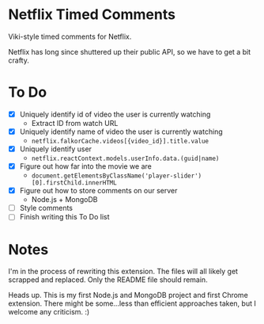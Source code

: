 # Netflix Timed Comments
Viki-style timed comments for Netflix. 

Netflix has long since shuttered up their public API, so we have to get a bit crafty.

# To Do
- [x] Uniquely identify id of video the user is currently watching
   - Extract ID from watch URL
- [x] Uniquely identify name of video the user is currently watching
   - `netflix.falkorCache.videos[{video_id}].title.value`
- [x] Uniquely identify user
   - `netflix.reactContext.models.userInfo.data.(guid|name)`
- [x] Figure out how far into the movie we are
   - `document.getElementsByClassName('player-slider')[0].firstChild.innerHTML`
- [x] Figure out how to store comments on our server
   - Node.js + MongoDB
- [ ] Style comments
- [ ] Finish writing this To Do list

# Notes

I'm in the process of rewriting this extension. The files will all likely get scrapped and replaced. Only the README file should remain.

Heads up. This is my first Node.js and MongoDB project and first Chrome extension. There might be some...less than efficient approaches taken, but I welcome any criticism. :)